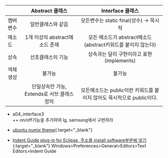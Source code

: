 
|  | Abstract 클래스 | Interface 클래스 |
| --- | :---: | :---: |
| 멤버변수 | 일반클래스와 같음 | 모든변수는 static final(상수) -> 묵시적 |
| 메소드 | 1개 이상의 abstract메소드 존재 | 모든 메소드가 abstract메소드(abstract키워드를 붙이지 않는다) |
| 상속 | 선조클래스의 기능 | 상속과는 달리 구현이라고 표현(implements) |
| 객체 생성 | 불가능 | 불가능 |
|  | 단일상속만 가능, Extends로 서브 클래스 정의 | 모든메소드는 public이란 키워드를 붙이지 않아도 묵시적으로 public이다. |

 
- a04_interface3  
++ on/off기능을 추가하여 lg, samsung에서 구현하라  
 
- [ubuntu numix theme](https://sschaef.github.io/IndentGuide/){:target="_blank"}
 
- [Indent Guide plug-in for Eclipse, 주소를 install software부분에 넣기](http://sschaef.github.io/IndentGuide/update){:target="_blank"}
Windows>Preferences>General>Editors>Text Editors>Indent Guide
